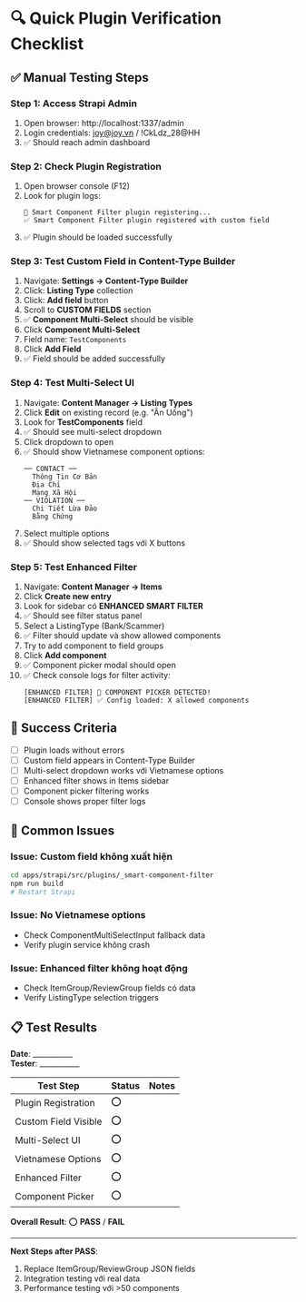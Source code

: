 # 🔍 Quick Plugin Verification Checklist

## ✅ **Manual Testing Steps**

### **Step 1: Access Strapi Admin**
1. Open browser: http://localhost:1337/admin
2. Login credentials: joy@joy.vn / !CkLdz_28@HH
3. ✅ Should reach admin dashboard

### **Step 2: Check Plugin Registration**
1. Open browser console (F12)
2. Look for plugin logs:
   ```
   🚀 Smart Component Filter plugin registering...
   ✅ Smart Component Filter plugin registered with custom field
   ```
3. ✅ Plugin should be loaded successfully

### **Step 3: Test Custom Field in Content-Type Builder**
1. Navigate: **Settings → Content-Type Builder**
2. Click: **Listing Type** collection  
3. Click: **Add field** button
4. Scroll to **CUSTOM FIELDS** section
5. ✅ **Component Multi-Select** should be visible
6. Click **Component Multi-Select**
7. Field name: `TestComponents`
8. Click **Add Field**
9. ✅ Field should be added successfully

### **Step 4: Test Multi-Select UI**
1. Navigate: **Content Manager → Listing Types**
2. Click **Edit** on existing record (e.g. "Ân Uống")
3. Look for **TestComponents** field
4. ✅ Should see multi-select dropdown
5. Click dropdown to open
6. ✅ Should show Vietnamese component options:
   ```
   ── CONTACT ──
     Thông Tin Cơ Bản
     Địa Chỉ
     Mạng Xã Hội
   ── VIOLATION ──
     Chi Tiết Lừa Đảo
     Bằng Chứng
   ```
7. Select multiple options
8. ✅ Should show selected tags với X buttons

### **Step 5: Test Enhanced Filter**
1. Navigate: **Content Manager → Items**  
2. Click **Create new entry**
3. Look for sidebar có **ENHANCED SMART FILTER**
4. ✅ Should see filter status panel
5. Select a ListingType (Bank/Scammer)
6. ✅ Filter should update và show allowed components
7. Try to add component to field groups
8. Click **Add component**
9. ✅ Component picker modal should open
10. ✅ Check console logs for filter activity:
    ```
    [ENHANCED FILTER] 🎯 COMPONENT PICKER DETECTED!
    [ENHANCED FILTER] ✅ Config loaded: X allowed components
    ```

## 🎯 **Success Criteria**

- [ ] Plugin loads without errors
- [ ] Custom field appears in Content-Type Builder  
- [ ] Multi-select dropdown works với Vietnamese options
- [ ] Enhanced filter shows in Items sidebar
- [ ] Component picker filtering works
- [ ] Console shows proper filter logs

## 🐛 **Common Issues**

### **Issue: Custom field không xuất hiện**
```bash
cd apps/strapi/src/plugins/_smart-component-filter
npm run build
# Restart Strapi
```

### **Issue: No Vietnamese options**
- Check ComponentMultiSelectInput fallback data
- Verify plugin service không crash

### **Issue: Enhanced filter không hoạt động**  
- Check ItemGroup/ReviewGroup fields có data
- Verify ListingType selection triggers

## 📋 **Test Results**

**Date**: ___________  
**Tester**: ___________

| Test Step | Status | Notes |
|-----------|--------|-------|
| Plugin Registration | ⭕ | |
| Custom Field Visible | ⭕ | |
| Multi-Select UI | ⭕ | |
| Vietnamese Options | ⭕ | |
| Enhanced Filter | ⭕ | |
| Component Picker | ⭕ | |

**Overall Result**: ⭕ **PASS** / **FAIL**

---

**Next Steps after PASS**:
1. Replace ItemGroup/ReviewGroup JSON fields
2. Integration testing với real data
3. Performance testing với >50 components 